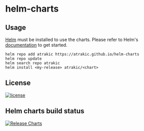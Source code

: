 # helm-charts

## Usage

[Helm](https://helm.sh) must be installed to use the charts.
Please refer to Helm's [documentation](https://helm.sh/docs/) to get started.

```console
helm repo add atrakic https://atrakic.github.io/helm-charts
helm repo update
helm search repo atrakic
helm install <my-release> atrakic/<chart>
```

## License
[![license](https://img.shields.io/github/license/atrakic/helm-charts.svg)](https://github.com/atrakic/helm-charts/blob/main/LICENSE)

## Helm charts build status
[![Release Charts](https://github.com/atrakic/helm-charts/actions/workflows/release.yaml/badge.svg)](https://github.com/atrakic/helm-charts/actions/workflows/release.yaml)
